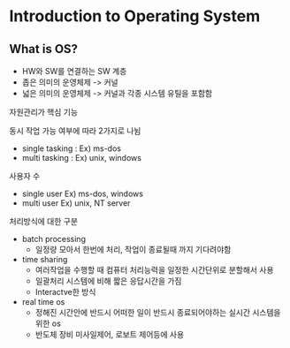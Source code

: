 # Introduction to Operating System

## What is OS?

- HW와 SW를 연결하는 SW 계층
- 좁은 의미의 운영체제 -> 커널
- 넓은 의미의 운영체제 -> 커널과 각종 시스템 유틸을 포함함

자원관리가 핵심 기능

동시 작업 가능 여부에 따라 2가지로 나뉨
- single tasking : Ex) ms-dos
- multi tasking : Ex) unix, windows

사용자 수
- single user Ex) ms-dos, windows
- multi user Ex) unix, NT server

처리방식에 대한 구분
- batch processing 
  - 일정량 모아서 한번에 처리, 작업이 종료될때 까지 기다려야함
- time sharing
  - 여러작업을 수행할 때 컴퓨터 처리능력을 일정한 시간단위로 분할해서 사용
  - 일괄처리 시스템에 비해 짧은 응답시간을 가짐
  - Interactve한 방식
- real time os 
  - 정해진 시간안에 반드시 어떠한 일이 반드시 종료되어야하는 실시간 시스템을 위한 os
  - 반도체 장비 미사일제어, 로보트 제어등에 사용
